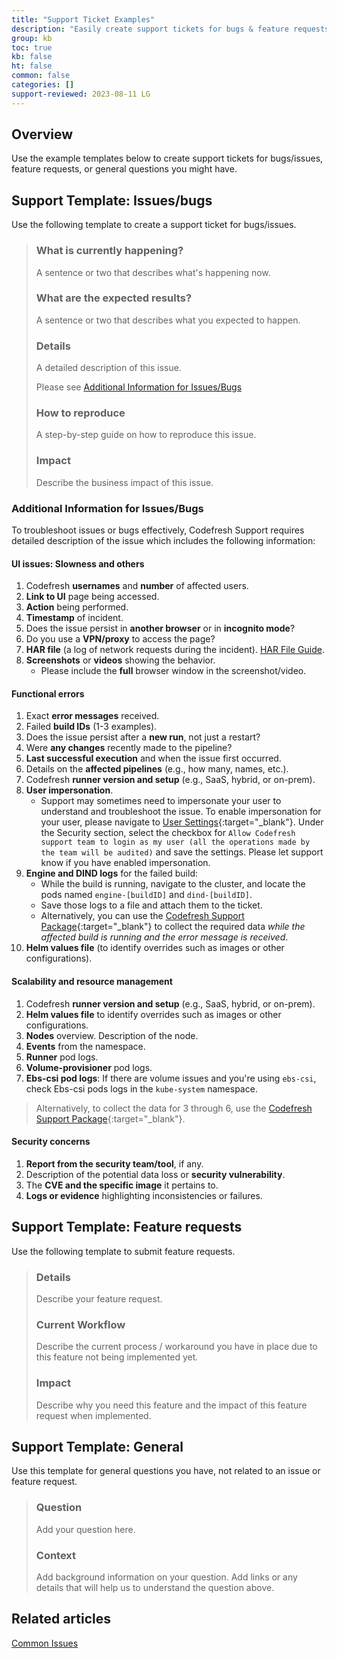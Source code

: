 ```yaml
---
title: "Support Ticket Examples"
description: "Easily create support tickets for bugs & feature requests using our templates"
group: kb
toc: true
kb: false
ht: false
common: false
categories: []
support-reviewed: 2023-08-11 LG
---
```


## Overview

Use the example templates below to create support tickets for bugs/issues, feature requests, or general questions you might have.

## Support Template: Issues/bugs

Use the following template to create a support ticket for bugs/issues.

>### What is currently happening?
>
>A sentence or two that describes what's happening now.
>
>### What are the expected results?
>
>A sentence or two that describes what you expected to happen.
>
>### Details
>
>A detailed description of this issue.
>
>Please see [Additional Information for Issues/Bugs](#additional-information-for-issuesbugs)
>
>### How to reproduce
>
>A step-by-step guide on how to reproduce this issue.
>
>### Impact
>
>Describe the business impact of this issue.

### Additional Information for Issues/Bugs

To troubleshoot issues or bugs effectively, Codefresh Support requires detailed description of the issue which includes the following information:

#### UI issues: Slowness and others

1. Codefresh **usernames** and **number** of affected users.
1. **Link to UI** page being accessed.
1. **Action** being performed.
1. **Timestamp** of incident.
1. Does the issue persist in **another browser** or in **incognito mode**?
1. Do you use a **VPN/proxy** to access the page?
1. **HAR file** (a log of network requests during the incident). [HAR File Guide](https://codefresh.io/docs/docs/kb/articles/data-needed-ui-issues/).
1. **Screenshots** or **videos** showing the behavior.
   - Please include the **full** browser window in the screenshot/video.

#### Functional errors

1. Exact **error messages** received.
1. Failed **build IDs** (1-3 examples).
1. Does the issue persist after a **new run**, not just a restart?
1. Were **any changes** recently made to the pipeline?
1. **Last successful execution** and when the issue first occurred.
1. Details on the **affected pipelines** (e.g., how many, names, etc.).
1. Codefresh **runner version and setup** (e.g., SaaS, hybrid, or on-prem).
1. **User impersonation**.
   - Support may sometimes need to impersonate your user to understand and troubleshoot the issue. To enable impersonation for your user, please navigate to [User Settings](https://g.codefresh.io/user/settings){:target="\_blank"}. Under the Security section, select the checkbox for `Allow Codefresh support team to login as my user (all the operations made by the team will be audited)` and save the settings. Please let support know if you have enabled impersonation.
1. **Engine and DIND logs** for the failed build:
   - While the build is running, navigate to the cluster, and locate the pods named `engine-[buildID]` and `dind-[buildID]`.
   - Save those logs to a file and attach them to the ticket.
   - Alternatively, you can use the [Codefresh Support Package](https://github.com/codefresh-support/codefresh-support-package){:target="\_blank"} to collect the required data *while the affected build is running and the error message is received*.
1. **Helm values file** (to identify overrides such as images or other configurations).

#### Scalability and resource management

1. Codefresh **runner version and setup** (e.g., SaaS, hybrid, or on-prem).
1. **Helm values file** to identify overrides such as images or other configurations.
1. **Nodes** overview. Description of the node.
1. **Events** from the namespace.
1. **Runner** pod logs.
1. **Volume-provisioner** pod logs.
1. **Ebs-csi pod logs**: If there are volume issues and you're using `ebs-csi`, check Ebs-csi pods logs in the `kube-system` namespace.

> Alternatively, to collect the data for 3 through 6, use the [Codefresh Support Package](https://github.com/codefresh-support/codefresh-support-package){:target="\_blank"}.

#### Security concerns

1. **Report from the security team/tool**, if any.
1. Description of the potential data loss or **security vulnerability**.
1. The **CVE and the specific image** it pertains to.
1. **Logs or evidence** highlighting inconsistencies or failures.

## Support Template: Feature requests

Use the following template to submit feature requests.

<!-- markdownlint-disable MD024-->

>### Details
>
>Describe your feature request.
>
>### Current Workflow
>
>Describe the current process / workaround you have in place due to this feature not being implemented yet.
>
>### Impact
>
>Describe why you need this feature and the impact of this feature request when implemented.

<!-- markdownlint-enable MD024-->

## Support Template: General

Use this template for general questions you have, not related to an issue or feature request.

>### Question
>
>Add your question here.
>
>### Context
>
>Add background information on your question. Add links or any details that will help us to understand the question above.

## Related articles

[Common Issues]({{site.baseurl}}/docs/kb/common-issues/)
